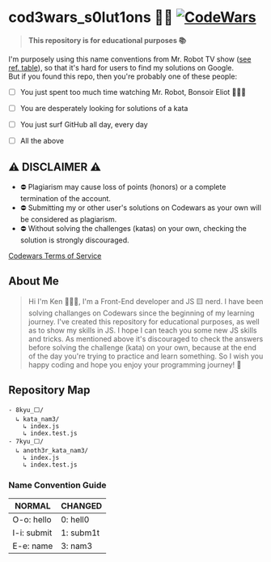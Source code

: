 # cod3wars_s0lut1ons 🥷🏻  [![CodeWars](https://www.codewars.com/users/kens_visuals/badges/micro)](https://www.codewars.com/users/kens_visuals)

> **This repository is for educational purposes 📚**

I'm purposely using this name conventions from Mr. Robot TV show ([see ref. table](#table "Goto table")), so that it's hard for users to find my solutions on Google.  
But if you found this repo, then you're probably one of these people:
- [ ] You just spent too much time watching Mr. Robot, Bonsoir Eliot 🙋🏻‍♂️
- [ ] You are desperately looking for solutions of a kata
- [ ] You just surf GitHub all day, every day 
- [ ] All the above


## ⚠️ DISCLAIMER ⚠️

- ⛔️ Plagiarism may cause loss of points (honors) or a complete termination of the account.
- ⛔️ Submitting my or other user's solutions on Codewars as your own will be considered as plagiarism.
- ⛔️ Without solving the challenges (katas) on your own, checking the solution is strongly discouraged.

[Codewars Terms of Service](https://www.codewars.com/about/terms-of-service)

## About Me


> Hi I'm Ken 👨🏻‍💻, I'm a Front-End developer and JS 🟨 nerd. I have been solving challanges on Codewars since the beginning of my learning journey. I've created this repository for educational purposes, as well as to show my skills in JS. I hope I can teach you some new JS skills and tricks. As mentioned above it's discouraged to check the answers before solving the challenge (kata) on your own, because at the end of the day you're trying to practice and learn something. So I wish you happy coding and hope you enjoy your programming journey! 👾


## Repository Map

```
- 8kyu_⬜️/
  ↳ kata_nam3/
    ↳ index.js
    ↳ index.test.js
- 7kyu_⬜️/
  ↳ anoth3r_kata_nam3/
    ↳ index.js
    ↳ index.test.js       
```

<h3 id="table">Name Convention Guide</h3> 

NORMAL       | CHANGED
------------ | -------------
O-o: hello   | 0: hell0
I-i: submit  | 1: subm1t
E-e: name    | 3: nam3


